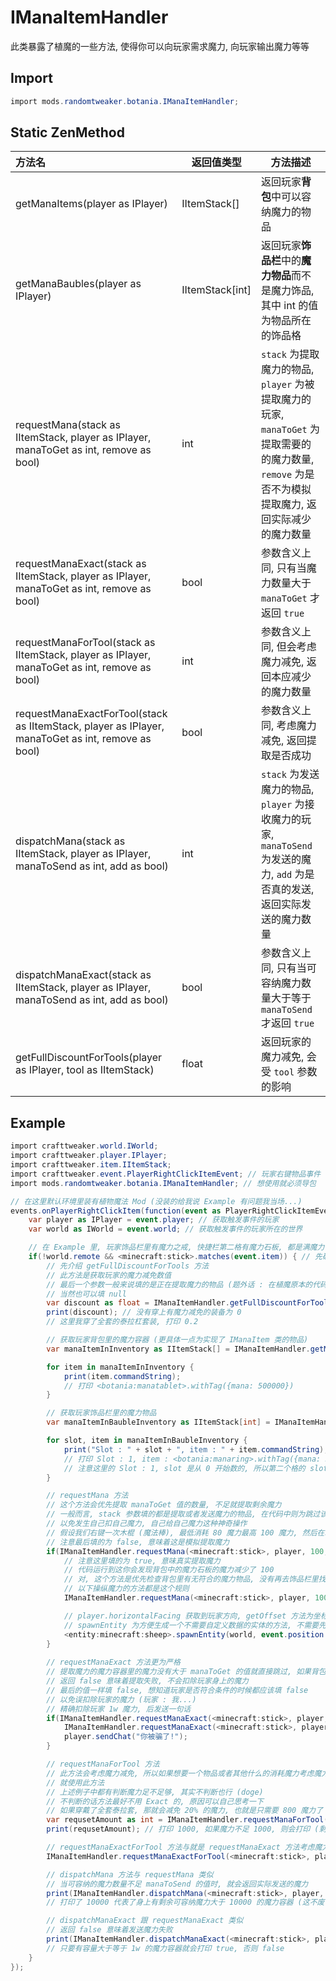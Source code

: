 # IManaItemHandler

此类暴露了植魔的一些方法, 使得你可以向玩家需求魔力, 向玩家输出魔力等等

## Import

```csharp
import mods.randomtweaker.botania.IManaItemHandler;
```

## Static ZenMethod

| 方法名 | 返回值类型 | 方法描述 |
| :------ | ------ | ------ |
| getManaItems(player as IPlayer) | IItemStack[] | 返回玩家**背包**中可以容纳魔力的物品 |
| getManaBaubles(player as IPlayer) | IItemStack[int] | 返回玩家**饰品栏**中的**魔力物品**而不是魔力饰品, 其中 int 的值为物品所在的饰品格 |
| requestMana(stack as IItemStack, player as IPlayer, manaToGet as int, remove as bool) | int | `stack` 为提取魔力的物品, `player` 为被提取魔力的玩家, `manaToGet` 为提取需要的的魔力数量, `remove` 为是否不为模拟提取魔力, 返回实际减少的魔力数量 |
| requestManaExact(stack as IItemStack, player as IPlayer, manaToGet as int, remove as bool) | bool | 参数含义上同, 只有当魔力数量大于 `manaToGet` 才返回 `true` |
| requestManaForTool(stack as IItemStack, player as IPlayer, manaToGet as int, remove as bool) | int | 参数含义上同, 但会考虑魔力减免, 返回本应减少的魔力数量 |
| requestManaExactForTool(stack as IItemStack, player as IPlayer, manaToGet as int, remove as bool) | bool | 参数含义上同, 考虑魔力减免, 返回提取是否成功 |
| dispatchMana(stack as IItemStack, player as IPlayer, manaToSend as int, add as bool) | int | `stack` 为发送魔力的物品, `player` 为接收魔力的玩家, `manaToSend` 为发送的魔力, `add` 为是否真的发送, 返回实际发送的魔力数量 |
| dispatchManaExact(stack as IItemStack, player as IPlayer, manaToSend as int, add as bool) | bool | 参数含义上同, 只有当可容纳魔力数量大于等于 `manaToSend` 才返回 `true` |
| getFullDiscountForTools(player as IPlayer, tool as IItemStack) | float | 返回玩家的魔力减免, 会受 `tool` 参数的影响 |

## Example

```csharp
import crafttweaker.world.IWorld;
import crafttweaker.player.IPlayer;
import crafttweaker.item.IItemStack;
import crafttweaker.event.PlayerRightClickItemEvent; // 玩家右键物品事件
import mods.randomtweaker.botania.IManaItemHandler; // 想使用就必须导包

// 在这里默认环境里装有植物魔法 Mod (没装的给我说 Example 有问题我当场...)
events.onPlayerRightClickItem(function(event as PlayerRightClickItemEvent) {
    var player as IPlayer = event.player; // 获取触发事件的玩家
    var world as IWorld = event.world; // 获取触发事件的玩家所在的世界

    // 在 Example 里, 玩家饰品栏里有魔力之戒, 快捷栏第二格有魔力石板, 都是满魔力
    if(!world.remote && <minecraft:stick>.matches(event.item)) { // 先确保在服务端执行代码, 再判断手上物品是否为木棍
        // 先介绍 getFullDiscountForTools 方法
        // 此方法是获取玩家的魔力减免数值
        // 最后一个参数一般来说填的是正在提取魔力的物品 (题外话 : 在植魔原本的代码里没看到最后一个参数有什么运用)
        // 当然也可以填 null
        var discount as float = IManaItemHandler.getFullDiscountForTools(player, <minecraft:stick>);
        print(discount); // 没有穿上有魔力减免的装备为 0
        // 这里我穿了全套的泰拉杠套装, 打印 0.2

        // 获取玩家背包里的魔力容器 (更具体一点为实现了 IManaItem 类的物品)
        var manaItemInInventory as IItemStack[] = IManaItemHandler.getManaItems(player);

        for item in manaItemInInventory {
            print(item.commandString);
            // 打印 <botania:manatablet>.withTag({mana: 500000})
        }

        // 获取玩家饰品栏里的魔力物品
        var manaItemInBaubleInventory as IItemStack[int] = IManaItemHandler.getManaBaubles(player);

        for slot, item in manaItemInBaubleInventory {
            print("Slot : " + slot + ", item : " + item.commandString);
            // 打印 Slot : 1, item : <botania:manaring>.withTag({mana: 500000, playerHashcode: 90})
            // 注意这里的 Slot : 1, slot 是从 0 开始数的, 所以第二个格的 slot 是 1
        }

        // requestMana 方法
        // 这个方法会优先提取 manaToGet 值的数量, 不足就提取剩余魔力
        // 一般而言, stack 参数填的都是提取或者发送魔力的物品, 在代码中则为跳过该物品, 不进行判断
        // 以免发生自己扣自己魔力, 自己给自己魔力这种神奇操作
        // 假设我们右键一次木棍 (魔法棒), 最低消耗 80 魔力最高 100 魔力, 然后在玩家面前两格生成一只羊
        // 注意最后填的为 false, 意味着这是模拟提取魔力
        if(IManaItemHandler.requestMana(<minecraft:stick>, player, 100, false) >= 80) {
            // 注意这里填的为 true, 意味真实提取魔力
            // 代码运行到这你会发现背包中的魔力石板的魔力减少了 100
            // 对, 这个方法是优先检查背包里有无符合的魔力物品, 没有再去饰品栏里找
            // 以下操纵魔力的方法都是这个规则
            IManaItemHandler.requestMana(<minecraft:stick>, player, 100, true);

            // player.horizontalFacing 获取到玩家方向, getOffset 方法为坐标偏移方法
            // spawnEntity 为方便生成一个不需要自定义数据的实体的方法, 不需要先 create 个实体再 setPosition
            <entity:minecraft:sheep>.spawnEntity(world, event.position.getOffset(player.horizontalFacing, 2));
        }
        
        // requestManaExact 方法更为严格
        // 提取魔力的魔力容器里的魔力没有大于 manaToGet 的值就直接跳过, 如果背包和饰品栏一个符合条件的魔力容器都没有则返回 false
        // 返回 false 意味着提取失败, 不会扣除玩家身上的魔力
        // 最后的值一样填 false, 想知道玩家是否符合条件的时候都应该填 false
        // 以免误扣除玩家的魔力 (玩家 : 我...)
        // 精确扣除玩家 1w 魔力, 后发送一句话
        if(IManaItemHandler.requestManaExact(<minecraft:stick>, player, 10000, false)) {
            IManaItemHandler.requestManaExact(<minecraft:stick>, player, 10000, true);
            player.sendChat("你被骗了!");
        }

        // requestManaForTool 方法
        // 此方法会考虑魔力减免, 所以如果想要一个物品或者其他什么的消耗魔力考虑魔力减免
        // 就使用此方法
        // 上述例子中都有判断魔力足不足够, 其实不判断也行 (doge)
        // 不判断的话方法最好不用 Exact 的, 原因可以自己思考一下
        // 如果穿戴了全套泰拉套, 那就会减免 20% 的魔力, 也就是只需要 800 魔力了
        var requsetAmount as int = IManaItemHandler.requestManaForTool(<minecraft:stick>, player, 1000, true);
        print(requsetAmount); // 打印 1000, 如果魔力不足 1000, 则会打印 (剩余魔力 / (1 - 魔力减免百分比化小数))

        // requestManaExactForTool 方法与就是 requestManaExact 方法考虑魔力减免的版本
        IManaItemHandler.requestManaExactForTool(<minecraft:stick>, player, 10000, true);

        // dispatchMana 方法与 requestMana 类似
        // 当可容纳的魔力数量不足 manaToSend 的值时, 就会返回实际发送的魔力
        print(IManaItemHandler.dispatchMana(<minecraft:stick>, player, 10000, true));
        // 打印了 10000 代表了身上有剩余可容纳魔力大于 10000 的魔力容器 (这不废话吗, 上面的代码都消耗不止 1w 魔力)

        // dispatchManaExact 跟 requestManaExact 类似
        // 返回 false 意味着发送魔力失败
        print(IManaItemHandler.dispatchManaExact(<minecraft:stick>, player, 10000, true));
        // 只要有容量大于等于 1w 的魔力容器就会打印 true, 否则 false
    }
});
```
